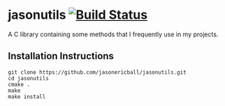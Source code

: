 # jasonutils [![Build Status](https://travis-ci.org/jasonericball/jasonutils.svg?branch=master)](https://travis-ci.org/jasonericball/jasonutils)

A C library containing some methods that I frequently use in my projects.

## Installation Instructions
```shell
git clone https://github.com/jasonericball/jasonutils.git
cd jasonutils
cmake .
make
make install
```
